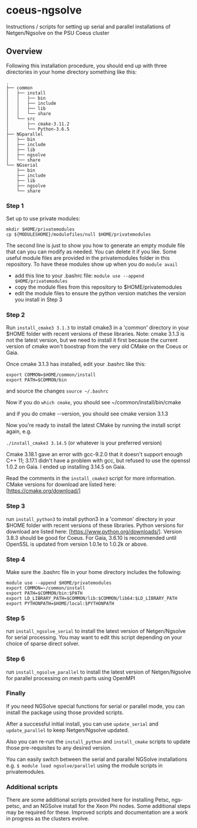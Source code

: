 # coeus-ngsolve
Instructions / scripts for setting up serial and parallel installations of Netgen/Ngsolve on the PSU Coeus cluster

## Overview
Following this installation procedure, you should end up with three
directories in your home directory something like this:

```
.
├── common
│   ├── install
│   │   ├── bin
│   │   ├── include
│   │   ├── lib
│   │   └── share
│   └── src
│       ├── cmake-3.11.2
│       └── Python-3.6.5
├── NGparallel
│   ├── bin
│   ├── include
│   ├── lib
│   ├── ngsolve
│   └── share
└── NGserial
    ├── bin
    ├── include
    ├── lib
    ├── ngsolve
    └── share
```

### Step 1

Set up to use private modules:

```
mkdir $HOME/privatemodules
cp ${MODULESHOME}/modulefiles/null $HOME/privatemodules
```
The second line is just to show you how to generate an empty module file 
that can you can modify as needed. You can delete it if you like.  Some 
useful module files are provided in the privatemodules folder in this
repository.  To have these modules show up when you do `module avail`
* add this line to your .bashrc file:
  `module use --append $HOME/privatemodules`
* copy the module flies from this repository to $HOME/privatemodules
* edit the module files to ensure the python version matches the version you install in Step 3
 
### Step 2
Run `install_cmake3 3.1.3` to install cmake3 in a 'common' directory 
in your $HOME folder with recent versions of these libraries.
Note: cmake 3.1.3 is not the latest version, but we need to install it first because the current version of cmake won't boostrap from the very old CMake on the Coeus or Gaia.

Once cmake 3.1.3 has installed, edit your .bashrc like this:
```
export COMMON=$HOME/common/install
export PATH=$COMMON/bin
```

and source the changes `source ~/.bashrc`

Now if you do `which cmake`, you should see
~/common/install/bin/cmake

and if you do cmake --version, you should see
cmake version 3.1.3

Now you're ready to install the latest CMake by running the install script again, e.g.

`./install_cmake3 3.14.5` (or whatever is your preferred version)

Cmake 3.18.1 gave an error with gcc-9.2.0 that it doesn't support enough C++ 11; 3.17.1 didn't have a problem with gcc, but refused to use the openssl 1.0.2 on Gaia.  I ended up installing 3.14.5 on Gaia.

Read the comments in the `install_cmake3` script for more information.
CMake versions for download are listed here: 
[https://cmake.org/download/]

### Step 3
run `install_python3` to install python3 in a 'common' directory 
in your $HOME folder with recent versions of these libraries.
Python versions for download are listed here:
[https://www.python.org/downloads/].  Version 3.8.3 should be good for Coeus.  For Gaia, 3.6.10 is recommended until OpenSSL is updated from version 1.0.1e to 1.0.2k or above.

### Step 4
Make sure the .bashrc file in your home directory includes the following:
```
module use --append $HOME/privatemodules
export COMMON=~/common/install
export PATH=$COMMON/bin:$PATH
export LD_LIBRARY_PATH=$COMMON/lib:$COMMON/lib64:$LD_LIBRARY_PATH
export PYTHONPATH=$HOME/local:$PYTHONPATH
```

### Step 5
run `install_ngsolve_serial` to install the latest version of
Netgen/Ngsolve for serial processing.  You may want to edit this script
depending on your choice of sparse direct solver.

### Step 6
run `install_ngsolve_parallel` to install the latest version of
Netgen/Ngsolve for parallel processing on mesh parts using OpenMPI

### Finally
If you need NGSolve special functions for serial or parallel mode, 
you can install the package using those provided scripts.

After a successful initial install, you can use `update_serial` and 
`update_parallel` to keep Netgen/Ngsolve updated.

Also you can re-run the `install_python` and `install_cmake` scripts to update
those pre-requisites to any desired version.

You can easily switch between the serial and parallel NGSolve installations
e.g. `$ module load ngsolve/parallel` using the module scripts in
privatemodules.

### Additional scripts
There are some additional scripts provided here for installing Petsc, 
ngs-petsc, and an NGSolve install for the Xeon Phi nodes.  Some additional
steps may be required for these.  Improved scripts and documentation
are a work in progress as the clusters evolve.

